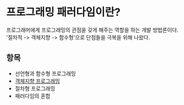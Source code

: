 # 프로그래밍 패러다임이란?  
프로그래머에게 프로그래밍의 관점을 갖게 해주는 역할을 하는 개발 방법론이다.  
'절차적 -> 객체지향 -> 함수형'으로 단점들을 극복을 위해 나왔다.

## 항목
* 선언형과 함수형 프로그래밍
* [객체지향 프로그래밍](https://github.com/jwsimhj97/TIL/blob/main/CS/ProgrammingParadigm/ObjectOriented.md)
* 절차형 프로그래밍
* 패러다임의 혼합


